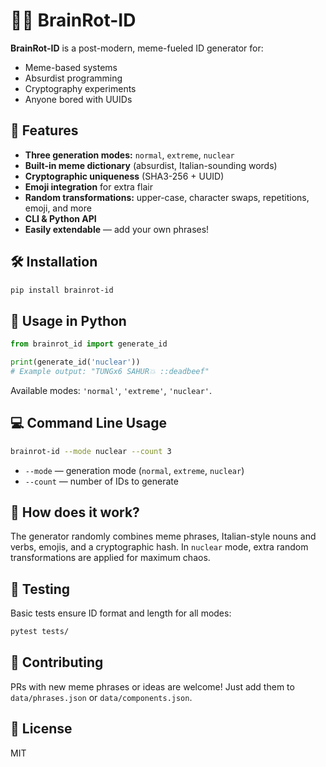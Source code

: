 # 🧠💢 BrainRot-ID

**BrainRot-ID** is a post-modern, meme-fueled ID generator for:
- Meme-based systems
- Absurdist programming
- Cryptography experiments
- Anyone bored with UUIDs

## 🚀 Features

- **Three generation modes:** `normal`, `extreme`, `nuclear`
- **Built-in meme dictionary** (absurdist, Italian-sounding words)
- **Cryptographic uniqueness** (SHA3-256 + UUID)
- **Emoji integration** for extra flair
- **Random transformations:** upper-case, character swaps, repetitions, emoji, and more
- **CLI & Python API**
- **Easily extendable** — add your own phrases!

## 🛠️ Installation

```bash
pip install brainrot-id
```

## 🐍 Usage in Python

```python
from brainrot_id import generate_id

print(generate_id('nuclear'))
# Example output: "TUNGx6 SAHUR💥 ::deadbeef"
```

Available modes: `'normal'`, `'extreme'`, `'nuclear'`.

## 💻 Command Line Usage

```bash
brainrot-id --mode nuclear --count 3
```

- `--mode` — generation mode (`normal`, `extreme`, `nuclear`)
- `--count` — number of IDs to generate

## 🧩 How does it work?

The generator randomly combines meme phrases, Italian-style nouns and verbs, emojis, and a cryptographic hash. In `nuclear` mode, extra random transformations are applied for maximum chaos.

## 🧪 Testing

Basic tests ensure ID format and length for all modes:

```bash
pytest tests/
```

## 🤝 Contributing

PRs with new meme phrases or ideas are welcome! Just add them to `data/phrases.json` or `data/components.json`.

## 📄 License

MIT